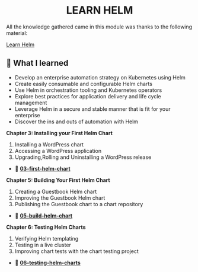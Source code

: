<!-- TITLE --> <h1 align="center"> LEARN HELM </h1>

<!-- SUMMARY -->

All the knowledge gathered came in this module was thanks to the following material:

[Learn Helm](https://www.packtpub.com/product/learn-helm/9781839214295)

## 🚀 What I learned

-   Develop an enterprise automation strategy on Kubernetes using Helm
-   Create easily consumable and configurable Helm charts
-   Use Helm in orchestration tooling and Kubernetes operators
-   Explore best practices for application delivery and life cycle management
-   Leverage Helm in a secure and stable manner that is fit for your enterprise
-   Discover the ins and outs of automation with Helm

**Chapter 3: Installing your First Helm Chart**

1. Installing a WordPress chart
2. Accessing a WordPress application
3. Upgrading,Rolling and Uninstalling a WordPress release

-   📂 [**03-first-helm-chart**](https://github.com/LuisCusihuaman/SRE/tree/master/learn-helm/03-first-helm-chart)

**Chapter 5: Building Your First Helm Chart**

1. Creating a Guestbook Helm chart
2. Improving the Guestbook Helm chart
3. Publishing the Guestbook chart to a chart repository

-   📂 [**05-build-helm-chart**](https://github.com/LuisCusihuaman/SRE/tree/master/learn-helm/05-build-helm-chart)

**Chapter 6: Testing Helm Charts**

1. Verifying Helm templating
2. Testing in a live cluster
3. Improving chart tests with the chart testing project

-   📂 [**06-testing-helm-charts**](https://github.com/LuisCusihuaman/SRE/tree/master/learn-helm/06-testing-helm-charts)
